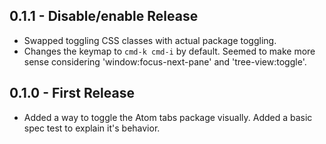 ## 0.1.1 - Disable/enable Release

* Swapped toggling CSS classes with actual package toggling.
* Changes the keymap to `cmd-k cmd-i` by default. Seemed to make more sense considering 'window:focus-next-pane' and 'tree-view:toggle'.

## 0.1.0 - First Release

* Added a way to toggle the Atom tabs package visually. Added a basic spec test to explain it's behavior.
